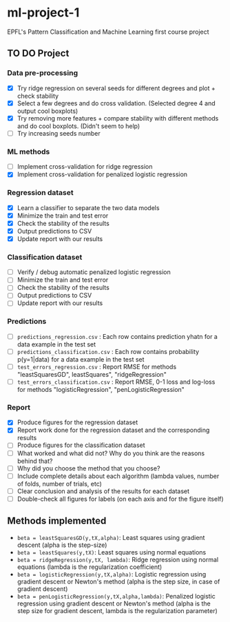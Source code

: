 ml-project-1
============

EPFL's Pattern Classification and Machine Learning first course project

## TO DO Project

### Data pre-processing

- [X] Try ridge regression on several seeds for different degrees and plot + check stability
- [X] Select a few degrees and do cross validation. (Selected degree 4 and output cool boxplots)
- [X] Try removing more features + compare stability with different methods and do cool boxplots. (Didn't seem to help)
- [ ] Try increasing seeds number

### ML methods
- [ ] Implement cross-validation for ridge regression
- [X] Implement cross-validation for penalized logistic regression

### Regression dataset
- [X] Learn a classifier to separate the two data models
- [X] Minimize the train and test error
- [X] Check the stability of the results
- [X] Output predictions to CSV
- [X] Update report with our results

### Classification dataset
- [ ] Verify / debug automatic penalized logistic regression
- [ ] Minimize the train and test error
- [ ] Check the stability of the results
- [ ] Output predictions to CSV
- [ ] Update report with our results

### Predictions
- [ ] `predictions_regression.csv` : Each row contains prediction yhatn for a data example in the test set
- [ ] `predictions_classification.csv` : Each row contains probability p(y=1|data) for a data example in the test set
- [ ] `test_errors_regression.csv` : Report RMSE for methods "leastSquaresGD", leastSquares", "ridgeRegression"
- [ ] `test_errors_classification.csv` : Report RMSE, 0-1 loss and log-loss for methods "logisticRegression", "penLogisticRegression"

### Report
- [X] Produce figures for the regression dataset
- [X] Report work done for the regression dataset and the corresponding results
- [ ] Produce figures for the classification dataset
- [ ] What worked and what did not? Why do you think are the reasons behind that?
- [ ] Why did you choose the method that you choose?
- [ ] Include complete details about each algorithm (lambda values, number of folds, number of trials, etc)
- [ ] Clear conclusion and analysis of the results for each dataset
- [ ] Double-check all figures for labels (on each axis and for the figure itself)

## Methods implemented

- `beta = leastSquaresGD(y,tX,alpha)`: Least squares using gradient descent (alpha is the step-size)
- `beta = leastSquares(y,tX)`: Least squares using normal equations
- `beta = ridgeRegression(y,tX, lambda)`: Ridge regression using normal equations (lambda is the regularization coefficient)
- `beta = logisticRegression(y,tX,alpha)`: Logistic regression using gradient descent or Newton's method (alpha is the step size, in case of gradient descent)
- `beta = penLogisticRegression(y,tX,alpha,lambda)`: Penalized logistic regression using gradient descent or Newton's method (alpha is the step size for gradient descent, lambda is the regularization parameter)
